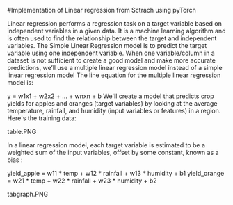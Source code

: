 #Implementation of Linear regression from Sctrach using pyTorch

Linear regression performs a regression task on a target variable based on independent variables in a given data. It is a machine learning algorithm and is often used to find the relationship between the target and independent variables. The Simple Linear Regression model is to predict the target variable using one independent variable. When one variable/column in a dataset is not sufficient to create a good model and make more accurate predictions, we’ll use a multiple linear regression model instead of a simple linear regression model The line equation for the multiple linear regression model is:

 y = w1x1 + w2x2 + ... + wnxn + b
We'll create a model that predicts crop yields for apples and oranges (target variables) by looking at the average temperature, rainfall, and humidity (input variables or features) in a region. Here's the training data:

table.PNG

In a linear regression model, each target variable is estimated to be a weighted sum of the input variables, offset by some constant, known as a bias :

yield_apple = w11 * temp + w12 * rainfall + w13 * humidity + b1
yield_orange = w21 * temp + w22 * rainfall + w23 * humidity + b2

tabgraph.PNG


